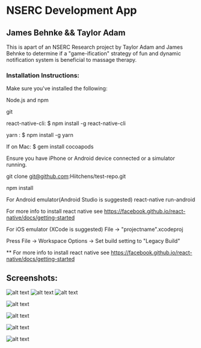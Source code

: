 # NSERC Development App
## James Behnke && Taylor Adam

This is apart of an NSERC Research project by Taylor Adam and James Behnke to determine if a "game-ification" strategy of fun and dynamic notification system is beneficial to massage therapy.

### Installation Instructions:
Make sure you've installed the following:

Node.js and npm

git

react-native-cli: $ npm install -g react-native-cli

yarn : $ npm install -g yarn

If on Mac: $ gem install cocoapods

Ensure you have iPhone or Android device connected or a simulator running.

git clone git@github.com:Hiitchens/test-repo.git

npm install

For Android emulator(Android Studio is suggested)
react-native run-android

For more info to install react native see https://facebook.github.io/react-native/docs/getting-started



For iOS emulator (XCode is suggested)
File -> "projectname".xcodeproj 

Press File -> Workspace Options -> Set build setting to "Legacy Build"


** For more info to install react native see https://facebook.github.io/react-native/docs/getting-started

## Screenshots:
![alt text](https://github.com/Hiitchens/test-repo/blob/master/myAwesomeProject/ChatDemo.gif)
![alt text](https://github.com/Hiitchens/test-repo/blob/CompleteCondition/sampleGifs/MultiMediaPagewRating.gif)
![alt text](https://i.imgur.com/izQ1Yv5.png)

![alt text](https://imgur.com/4KndZyh.png)

![alt text](https://imgur.com/OSYarUq.png)

![alt text](https://imgur.com/sTRpvhq.png)

![alt text](https://imgur.com/mdxBv4v.png)


